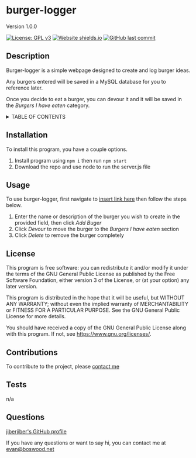 # burger-logger 

 Version 1.0.0 

 [![License: GPL v3](https://img.shields.io/badge/License-GPLv3-blue.svg)](https://www.gnu.org/licenses/gpl-3.0) [![Website shields.io](https://img.shields.io/website-up-down-green-red/http/jiberjiber.github.io/burger-logger.svg)](http://jiberjiber.github.io/burger-logger/)  [![GitHub last commit](https://img.shields.io/github/last-commit/jiberjiber/burger-logger)](https://github.com/jiberjiber/burger-logger/graphs/commit-activity) 

 ## Description 
 Burger-logger is a simple webpage designed to create and log burger ideas.

Any burgers entered will be saved in a MySQL database for you to reference later.

Once you decide to eat a burger, you can devour it and it will be saved in the *Burgers I have eaten* category. 

 <details>
<summary>TABLE OF CONTENTS</summary>
<p>

- [Installation](#installation)
- [Usage](#usage)
- [License](#license)
- [Contributing](#contributions)
- [Tests](#tests)
- [Questions](#questions)

</p>
</details> 

 ## Installation 
 To install this program, you have a couple options. 
1. Install program using `npm i` then run `npm start`
2. Download the repo and use node to run the server.js file 

 ## Usage 
 To use burger-logger, first navigate to [insert link here](http://www.google.com/) then follow the steps below.

1. Enter the name or description of the burger you wish to create in the provided field, then click *Add Buger*
2. Click *Devour* to move the burger to the *Burgers I have eaten* section
3. Click *Delete* to remove the burger completely 

 ## License 
 This program is free software: you can redistribute it and/or modify
it under the terms of the GNU General Public License as published by
the Free Software Foundation, either version 3 of the License, or
(at your option) any later version.
        
This program is distributed in the hope that it will be useful,
but WITHOUT ANY WARRANTY; without even the implied warranty of
MERCHANTABILITY or FITNESS FOR A PARTICULAR PURPOSE.  See the
GNU General Public License for more details.
        
You should have received a copy of the GNU General Public License
along with this program.  If not, see <https://www.gnu.org/licenses/>. 

 ## Contributions 
 To contribute to the project, please [contact me](#contact) 

 ## Tests 
 n/a 

 ## Questions 
 [jiberjiber's GitHub profile](http://www.github.com/jiberjiber)

If you have any questions or want to say hi, you can contact me at evan@boswood.net 


